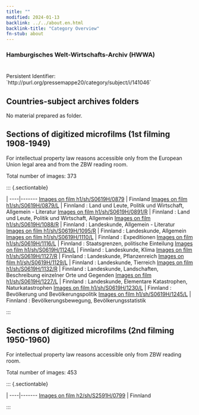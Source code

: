 ```yaml
---
title: ""
modified: 2024-01-13
backlink: ../../about.en.html
backlink-title: "Category Overview"
fn-stub: about
---
```


### Hamburgisches Welt-Wirtschafts-Archiv (HWWA)

# 

<div class="hint">Persistent Identifier: `http://purl.org/pressemappe20/category/subject/i/141046`</div>







## Countries-subject archives folders





No material prepared as folder.



<a id="filmsections" />

## Sections of digitized microfilms (1st filming 1908-1949)

<p>For intellectual property law reasons accessible only from the European Union legal area and from the ZBW reading room.</p>



<p>Total number of images: 373</p>




::: {.sectiontable}

 | 
----|-------
<a class="btn" href="https://pm20.zbw.eu/film/h1/sh/S0619H/0879" rel="nofollow">Images on film h1/sh/S0619H/0879</a> | Finnland
<a class="btn" href="https://pm20.zbw.eu/film/h1/sh/S0619H/0879/L" rel="nofollow">Images on film h1/sh/S0619H/0879/L</a> | Finnland : Land und Leute, Politik und Wirtschaft, Allgemein - Literatur
<a class="btn" href="https://pm20.zbw.eu/film/h1/sh/S0619H/0891/R" rel="nofollow">Images on film h1/sh/S0619H/0891/R</a> | Finnland : Land und Leute, Politik und Wirtschaft, Allgemein
<a class="btn" href="https://pm20.zbw.eu/film/h1/sh/S0619H/1088/R" rel="nofollow">Images on film h1/sh/S0619H/1088/R</a> | Finnland : Landeskunde, Allgemein - Literatur
<a class="btn" href="https://pm20.zbw.eu/film/h1/sh/S0619H/1095/R" rel="nofollow">Images on film h1/sh/S0619H/1095/R</a> | Finnland : Landeskunde, Allgemein
<a class="btn" href="https://pm20.zbw.eu/film/h1/sh/S0619H/1110/L" rel="nofollow">Images on film h1/sh/S0619H/1110/L</a> | Finnland : Expeditionen
<a class="btn" href="https://pm20.zbw.eu/film/h1/sh/S0619H/1116/L" rel="nofollow">Images on film h1/sh/S0619H/1116/L</a> | Finnland : Staatsgrenzen, politische Einteilung
<a class="btn" href="https://pm20.zbw.eu/film/h1/sh/S0619H/1124/L" rel="nofollow">Images on film h1/sh/S0619H/1124/L</a> | Finnland : Landeskunde, Klima
<a class="btn" href="https://pm20.zbw.eu/film/h1/sh/S0619H/1127/R" rel="nofollow">Images on film h1/sh/S0619H/1127/R</a> | Finnland : Landeskunde, Pflanzenreich
<a class="btn" href="https://pm20.zbw.eu/film/h1/sh/S0619H/1129/L" rel="nofollow">Images on film h1/sh/S0619H/1129/L</a> | Finnland : Landeskunde, Tierreich
<a class="btn" href="https://pm20.zbw.eu/film/h1/sh/S0619H/1132/R" rel="nofollow">Images on film h1/sh/S0619H/1132/R</a> | Finnland : Landeskunde, Landschaften, Beschreibung einzelner Orte und Gegenden
<a class="btn" href="https://pm20.zbw.eu/film/h1/sh/S0619H/1227/L" rel="nofollow">Images on film h1/sh/S0619H/1227/L</a> | Finnland : Landeskunde, Elementare Katastrophen, Naturkatastrophen
<a class="btn" href="https://pm20.zbw.eu/film/h1/sh/S0619H/1230/L" rel="nofollow">Images on film h1/sh/S0619H/1230/L</a> | Finnland : Bevölkerung und Bevölkerungspolitik
<a class="btn" href="https://pm20.zbw.eu/film/h1/sh/S0619H/1245/L" rel="nofollow">Images on film h1/sh/S0619H/1245/L</a> | Finnland : Bevölkerungsbewegung, Bevölkerungsstatistik


:::




## Sections of digitized microfilms (2nd filming 1950-1960)

<p>For intellectual property law reasons accessible only from ZBW reading room.</p>



<p>Total number of images: 453</p>




::: {.sectiontable}

 | 
----|-------
<a class="btn" href="https://pm20.zbw.eu/film/h2/sh/S2591H/0799" rel="nofollow">Images on film h2/sh/S2591H/0799</a> | Finnland


:::
















